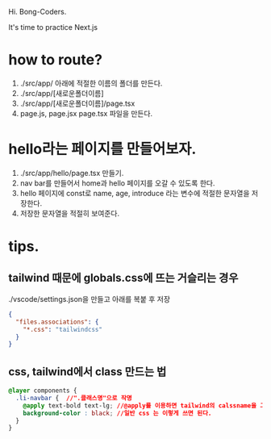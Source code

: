 Hi. Bong-Coders.

It's time to practice Next.js


# how to route? 
1. ./src/app/ 아래에 적절한 이름의 폴더를 만든다.
2. ./src/app/[새로운폴더이름]
3. ./src/app/[새로운폴더이름]/page.tsx
4. page.js, page.jsx page.tsx 파일을 만든다. 


# hello라는 페이지를 만들어보자.
1. ./src/app/hello/page.tsx 만들기.
2. nav bar를 만들어서 home과 hello 페이지를 오갈 수 있도록 한다.
3. hello 페이지에 const로 name, age, introduce 라는 변수에 적절한 문자열을 저장한다.
4. 저장한 문자열을 적절히 보여준다.


# tips.
## tailwind 때문에 globals.css에 뜨는 거슬리는 경우

./vscode/settings.json을 만들고 아래를 복붙 후 저장

```json     
{
  "files.associations": {
    "*.css": "tailwindcss"
  }
}
```

## css, tailwind에서 class 만드는 법
```css
@layer components {
  .li-navbar {  //".클래스명"으로 작명 
    @apply text-bold text-lg; //@apply를 이용하면 tailwind의 calssname을 그대로 사용 가능하다.
    background-color : black; //일반 css 는 이렇게 쓰면 된다.
  }
}
```